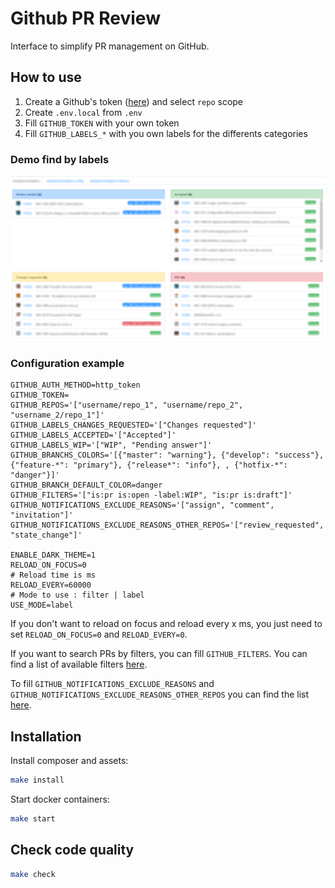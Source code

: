 # Github PR Review

Interface to simplify PR management on GitHub. 

## How to use

1. Create a Github's token ([here](https://github.com/settings/tokens)) and select `repo` scope
1. Create `.env.local` from `.env`
1. Fill `GITHUB_TOKEN` with your own token
1. Fill `GITHUB_LABELS_*` with you own labels for the differents categories 

### Demo find by labels

![PR list labels](github-pr-review.png)

### Configuration example

```
GITHUB_AUTH_METHOD=http_token
GITHUB_TOKEN=
GITHUB_REPOS='["username/repo_1", "username/repo_2", "username_2/repo_1"]'
GITHUB_LABELS_CHANGES_REQUESTED='["Changes requested"]'
GITHUB_LABELS_ACCEPTED='["Accepted"]'
GITHUB_LABELS_WIP='["WIP", "Pending answer"]'
GITHUB_BRANCHS_COLORS='[{"master": "warning"}, {"develop": "success"}, {"feature-*": "primary"}, {"release*": "info"}, , {"hotfix-*": "danger"}]'
GITHUB_BRANCH_DEFAULT_COLOR=danger
GITHUB_FILTERS='["is:pr is:open -label:WIP", "is:pr is:draft"]'
GITHUB_NOTIFICATIONS_EXCLUDE_REASONS='["assign", "comment", "invitation"]'
GITHUB_NOTIFICATIONS_EXCLUDE_REASONS_OTHER_REPOS='["review_requested", "state_change"]'

ENABLE_DARK_THEME=1
RELOAD_ON_FOCUS=0
# Reload time is ms
RELOAD_EVERY=60000
# Mode to use : filter | label
USE_MODE=label
```

If you don't want to reload on focus and reload every x ms, you just need to set `RELOAD_ON_FOCUS=0` and `RELOAD_EVERY=0`.

If you want to search PRs by filters, you can fill `GITHUB_FILTERS`. You can find a list of available filters [here](https://help.github.com/en/articles/searching-issues-and-pull-requests).

To fill `GITHUB_NOTIFICATIONS_EXCLUDE_REASONS` and `GITHUB_NOTIFICATIONS_EXCLUDE_REASONS_OTHER_REPOS` you can find the list [here](https://developer.github.com/v3/activity/notifications/#notification-reasons).

## Installation

Install composer and assets:
```sh
make install
```

Start docker containers:
```sh
make start
```

## Check code quality

```sh
make check
```
